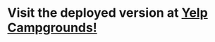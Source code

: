 # Visit the deployed version at <a href="https://campgrounds-kzw.herokuapp.com">Yelp Campgrounds!</a>

